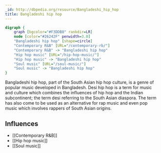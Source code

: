```yaml
---
_id: http://dbpedia.org/resource/Bangladeshi_hip_hop
title: Bangladeshi hip hop
---
```


```dot
digraph {
	graph [bgcolor="#F3DDB8" rankdir=LR]
	node [color="#26242F" penwidth=3.0]
	"Bangladeshi hip hop" [shape=circle]
	"Contemporary R&B" [URL="/contemporary-rb/"]
	"Contemporary R&B" -> "Bangladeshi hip hop"
	"Hip hop music" [URL="/hip-hop-music/"]
	"Hip hop music" -> "Bangladeshi hip hop"
	"Soul music" [URL="/soul-music/"]
	"Soul music" -> "Bangladeshi hip hop"
}
```

Bangladeshi hip hop, part of the South Asian hip hop culture, is a genre of popular music developed in Bangladesh. Desi hip hop is a term for music and culture which combines the influences of hip hop and the Indian subcontinent; the term desi referring to the South Asian diaspora. The term has also come to be used as an alternative for rap music and even pop music which involves rappers of South Asian origins.

## Influences

- [[Contemporary R&B]]
- [[Hip hop music]]
- [[Soul music]]

